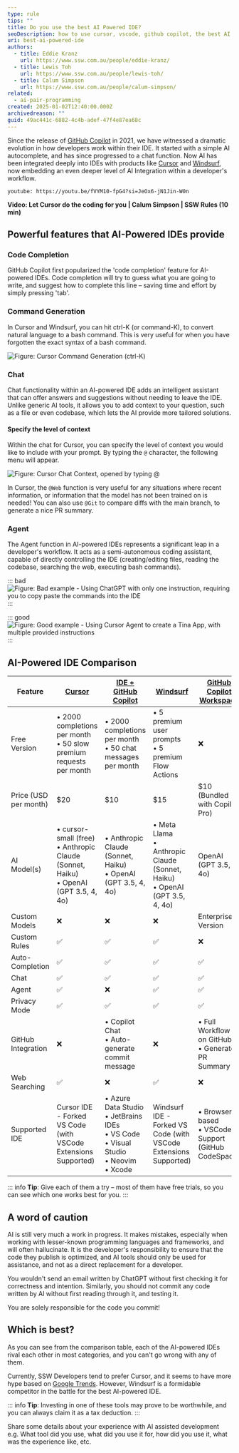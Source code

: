 ```yaml
---
type: rule
tips: ""
title: Do you use the best AI Powered IDE?
seoDescription: how to use cursor, vscode, github copilot, the best AI powered IDE
uri: best-ai-powered-ide
authors:
  - title: Eddie Kranz
    url: https://www.ssw.com.au/people/eddie-kranz/
  - title: Lewis Toh
    url: https://www.ssw.com.au/people/lewis-toh/
  - title: Calum Simpson
    url: https://www.ssw.com.au/people/calum-simpson/
related:
  - ai-pair-programming
created: 2025-01-02T12:40:00.000Z
archivedreason: ""
guid: 49ac441c-6882-4c4b-adef-47f4e87ea68c
---
```


Since the release of [GitHub Copilot](https://github.com/features/copilot) in 2021, we have witnessed a dramatic evolution in how developers work within their IDE. It started with a simple AI autocomplete, and has since progressed to a chat function. Now AI has been integrated deeply into IDEs with products like [Cursor](https://www.cursor.com/) and [Windsurf](https://codeium.com/windsurf), now embedding an even deeper level of AI Integration within a developer's workflow. 

<!--endintro-->

`youtube: https://youtu.be/fVYM10-fpG4?si=JeOx6-jN1Jin-W0n`

**Video: Let Cursor do the coding for you | Calum Simpson | SSW Rules (10 min)**

## Powerful features that AI-Powered IDEs provide

### Code Completion

GitHub Copilot first popularized the 'code completion' feature for AI-powered IDEs. Code completion will try to guess what you are going to write, and suggest how to complete this line – saving time and effort by simply pressing 'tab'.

### Command Generation

In Cursor and Windsurf, you can hit ctrl-K (or command-K), to convert natural language to a bash command. This is very useful for when you have forgotten the exact syntax of a bash command.

![Figure: Cursor Command Generation (ctrl-K)](cursor-command-generation.gif)

### Chat

Chat functionality within an AI-powered IDE adds an intelligent assistant that can offer answers and suggestions without needing to leave the IDE. Unlike generic AI tools, it allows you to add context to your question, such as a file or even codebase, which lets the AI provide more tailored solutions.

#### Specify the level of context

Within the chat for Cursor, you can specify the level of context you would like to include with your prompt. By typing the `@` character, the following menu will appear.

![Figure: Cursor Chat Context, opened by typing `@`](cursor-chat-context.png)

In Cursor, the `@Web` function is very useful for any situations where recent information, or information that the model has not been trained on is needed! You can also use `@Git` to compare diffs with the main branch, to generate a nice PR summary.

### Agent

The Agent function in AI-powered IDEs represents a significant leap in a developer's workflow. It acts as a semi-autonomous coding assistant, capable of directly controlling the IDE (creating/editing files, reading the codebase, searching the web, executing bash commands).

::: bad 
![Figure: Bad example - Using ChatGPT with only one instruction, requiring you to copy paste the commands into the IDE](bad-example-chatgpt.png)
:::


::: good
![Figure: Good example - Using Cursor Agent to create a Tina App, with multiple provided instructions](good-example-using-agent.png)
:::

## AI-Powered IDE Comparison

| Feature               | [Cursor](https://www.cursor.com/) | [IDE + GitHub Copilot](https://github.com/features/copilot) | [Windsurf](https://codeium.com/windsurf) | [GitHub Copilot Workspace](https://githubnext.com/projects/copilot-workspace) |
| --------------------- | ------------------------------------------------------------ | ------------------------------------------------------------ | ------------------------------------------------------------ | ---------------------------------------------- |
| Free Version          | • 2000 completions per month<br>• 50 slow premium requests per month | • 2000 completions per month<br>• 50 chat messages per month | • 5 premium user prompts<br>• 5 premium Flow Actions | ❌ |
| Price (USD per month) | $20 | $10 | $15 | $10 (Bundled with Copilot Pro) |
| AI Model(s)           | • cursor-small (free)<br>• Anthropic Claude (Sonnet, Haiku)<br>• OpenAI (GPT 3.5, 4, 4o) | • Anthropic Claude (Sonnet, Haiku)<br>• OpenAI (GPT 3.5, 4, 4o) | • Meta Llama<br>• Anthropic Claude (Sonnet, Haiku)<br>• OpenAI (GPT 3.5, 4, 4o) | OpenAI (GPT 3.5, 4, 4o) |
| Custom Models         | ❌ | ❌ | ❌ | Enterprise Version |
| Custom Rules          | ✅ | ✅ | ✅ | ❌ |
| Auto-Completion       | ✅ | ✅ | ✅ | ✅ |
| Chat                  | ✅ | ✅ | ✅ | ✅ |
| Agent                 | ✅ | ❌ | ✅ | ✅ |
| Privacy Mode          | ✅ | ✅ | ✅ | ✅ |
| GitHub Integration    | ❌ | • Copilot Chat<br>• Auto-generate commit message | ❌ | • Full Workflow is on GitHub<br>• Generate PR Summary |
| Web Searching         | ✅ | ❌ | ✅ | ❌ |
| Supported IDE         | Cursor IDE - Forked VS Code (with VSCode Extensions Supported) | • Azure Data Studio<br>• JetBrains IDEs<br>• VS Code<br>• Visual Studio<br>• Neovim<br>• Xcode | Windsurf IDE - Forked VS Code (with VSCode Extensions Supported) | • Browser based<br>• VSCode Support (GitHub CodeSpace) |

::: info
**Tip**: Give each of them a try – most of them have free trials, so you can see which one works best for you. 
:::

## A word of caution

AI is still very much a work in progress. It makes mistakes, especially when working with lesser-known programming languages and frameworks, and will often hallucinate. It is the developer's responsibility to ensure that the code they publish is optimized, and AI tools should only be used for assistance, and not as a direct replacement for a developer. 

You wouldn't send an email written by ChatGPT without first checking it for correctness and intention. Similarly, you should not commit any code written by AI without first reading through it, and testing it.

You are solely responsible for the code you commit!

## Which is best?

As you can see from the comparison table, each of the AI-powered IDEs rival each other in most categories, and you can't go wrong with any of them. 

Currently, SSW Developers tend to prefer Cursor, and it seems to have more hype based on [Google Trends](https://trends.google.com.au/trends/explore?q=cursor%20ide,windsurf%20ide&hl=en). However, Windsurf is a formidable competitor in the battle for the best AI-powered IDE.

::: info
**Tip**: Investing in one of these tools may prove to be worthwhile, and you can always claim it as a tax deduction.
:::

Share some details about your experience  with AI assisted development e.g. What tool did you use, what did you use it for, how did you use it, what was the experience like, etc.
